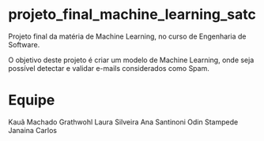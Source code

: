 # projeto_final_machine_learning_satc

Projeto final da matéria de Machine Learning, no curso de Engenharia de Software. 

O objetivo deste projeto é criar um modelo de Machine Learning, onde seja possível detectar e validar e-mails considerados como Spam. 

# Equipe 

Kauã Machado Grathwohl
Laura Silveira 
Ana Santinoni
Odin Stampede
Janaina Carlos
